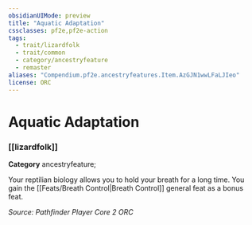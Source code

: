 ```yaml
---
obsidianUIMode: preview
title: "Aquatic Adaptation"
cssclasses: pf2e,pf2e-action
tags:
  - trait/lizardfolk
  - trait/common
  - category/ancestryfeature
  - remaster
aliases: "Compendium.pf2e.ancestryfeatures.Item.AzGJN1wwLFaLJIeo"
license: ORC
---
```

# Aquatic Adaptation

### [[lizardfolk]]

**Category** ancestryfeature; 




Your reptilian biology allows you to hold your breath for a long time. You gain the [[Feats/Breath Control|Breath Control]] general feat as a bonus feat.

*Source: Pathfinder Player Core 2*
*ORC*